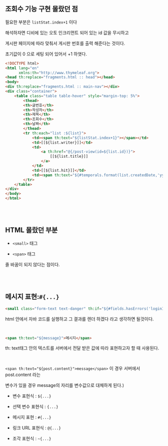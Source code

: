 ## 조회수 기능 구현 몰랐던 점

필요한 부분은 `listStat.index+1` 이다 

해석하자면 디비에 있는 오토 인크리먼트 되어 있는 id 값을 무시하고 

게시판 페이지에 따라 맞춰서 게시판 번호를 출력 해준다는 것이다.

초기값이 0 으로 세팅 되어 있어서 +1 하엿다.

```html
<!DOCTYPE html>
<html lang="en"
      xmlns:th="http://www.thymeleaf.org">
<head th:replace="fragments.html :: head"></head>
<body>
<div th:replace="fragments.html :: main-nav"></div>
<div class="container">
    <table class="table table-hover" style="margin-top: 5%">
        <thead>
        <th>글번호</th>
        <th>작성자</th>
        <th>제목</th>
        <th>조회수</th>
        <th>날짜</th>
        </thead>
        <tr th:each="list :${list}">
            <td><span th:text="${listStat.index+1}"></span></td>
            <td>[[${list.writer}]]</td>
            <td>
                <a th:href="@{/post-view(id=${list.id})}">
                    [[${list.title}]]
                </a>
            </td>
            <td>[[${list.hit}]]</td>
            <td><span th:text="${#temporals.format(list.createdDate,'yyyy-MM-dd HH:mm')}">작성시간</span></td>
        </tr>
    </table>
</div>
</body>
</html>
```

<br/><br/>

## HTML 몰랐던 부분

- `<small>` 태그

- `<span>` 태그

줄 바꿈이 되지 않다는 점이다.



<br/><br/>

## 메시지 표현:**`#{...}`**

```html
<small class="form-text text-danger" th:if="${#fields.hasErrors('loginId')}" th:errors="*{loginId}">loginId Error</small>
```

html 안에서 자바 코드를 실행하고 그 결과를 렌더 하겠다 라고 생각하면 될것이다.

<br/>

```html
<span th:text="${message}">메시지</span>
```

th: text태그 안의 텍스트를 서버에서 전달 받은 값에 따라 표현하고자 할 때 사용된다.

<br/>

`<span th:text="${post.content}">message</span>` 이 경우 서버에서 post.content 라는 

변수가 있을 경우 message의 자리를 변수값으로 대체하게 된다.)

- 변수 표현식 : `${...}`

- 선택 변수 표현식 : `{...}`
- 메시지 표현 : `#{...}`
- 링크 URL 표현식 : `@{...}`
- 조각 표현식 : `~{...}`